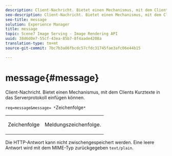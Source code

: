 ```yaml
---
description: Client-Nachricht. Bietet einen Mechanismus, mit dem Clients Kurztexte in das Serverprotokoll einfügen können.
seo-description: Client-Nachricht. Bietet einen Mechanismus, mit dem Clients Kurztexte in das Serverprotokoll einfügen können.
seo-title: message
solution: Experience Manager
title: message
topic: Scene7 Image Serving - Image Rendering API
uuid: 38d6d0e7-55cf-43ea-85b7-8f4aade4208a
translation-type: tm+mt
source-git-commit: 7bc7b3a86fbcdc57cfdc31745fae3afc06e44b15

---
```



# message{#message}

Client-Nachricht. Bietet einen Mechanismus, mit dem Clients Kurztexte in das Serverprotokoll einfügen können.

`req=message&message= *`Zeichenfolge`*`

<table id="simpletable_9AF29AA336C4447BBC2FD4A7D43ED91B"> 
 <tr class="strow"> 
  <td class="stentry"> <p><span class="varname"> Zeichenfolge</span> </p> </td> 
  <td class="stentry"> <p>Meldungszeichenfolge. </p></td> 
 </tr> 
</table>

Die HTTP-Antwort kann nicht zwischengespeichert werden. Eine leere Antwort wird mit dem MIME-Typ zurückgegeben `text/plain`.
